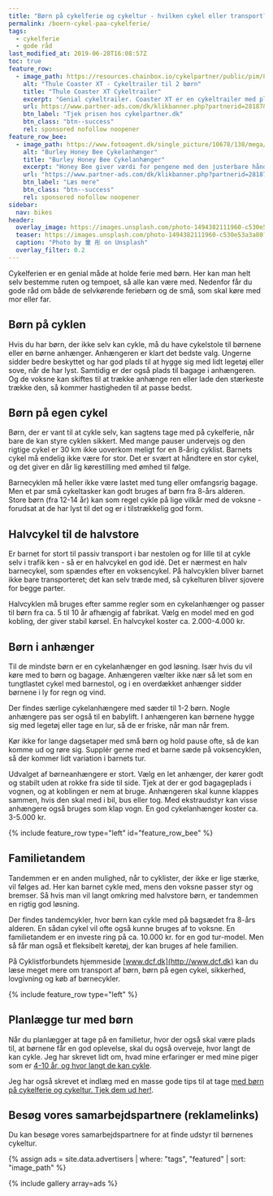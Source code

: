 ```yaml
---
title: "Børn på cykelferie og cykeltur - hvilken cykel eller transport?"
permalink: /boern-cykel-paa-cykelferie/
tags:
  - cykelferie
  - gode råd
last_modified_at: 2019-06-28T16:08:57Z
toc: true
feature_row:
  - image_path: https://resources.chainbox.io/cykelpartner/public/pim/8702229b-2e9e-48f8-995c-1eb200c53dec/10101803_A_default.jpg
    alt: "Thule Coaster XT - Cykeltrailer til 2 børn"
    title: "Thule Coaster XT Cykeltrailer"
    excerpt: "Genial cykeltrailer. Coaster XT er en cykeltrailer med plads til 2 børn fra Thule. Her er du garanteret et holdbart transportmiddel med ekstra bagageplads, som du sikkert og komfortabelt kan transportere dine børn i."
    url: https://www.partner-ads.com/dk/klikbanner.php?partnerid=28187&bannerid=16446&htmlurl=https://www.cykelpartner.dk/boernetrailere/thule-coaster-xt---cykeltrailer-til-2-boern---sortturkis
    btn_label: "Tjek prisen hos cykelpartner.dk"
    btn_class: "btn--success"
    rel: sponsored nofollow noopener
feature_row_bee:
  - image_path: https://www.fotoagent.dk/single_picture/10678/138/mega/BU945203.jpg
    alt: "Burley Honey Bee Cykelanhænger"
    title: "Burley Honey Bee Cykelanhænger"
    excerpt: "Honey Bee giver værdi for pengene med den justerbare håndtag og det medfølgende Burley Stroller Kit, der gør det muligt at skifte mellem cykeltrailer og barnevogn."
    url: "https://www.partner-ads.com/dk/klikbanner.php?partnerid=28187&bannerid=59734&htmlurl=https://www.cykler.dk/burley-honey-bee-cykelanhaenger.aspx"
    btn_label: "Læs mere"
    btn_class: "btn--success"
    rel: sponsored nofollow noopener
sidebar:
  nav: bikes
header:
  overlay_image: https://images.unsplash.com/photo-1494382111960-c530e53a3a80?ixlib=rb-1.2.1&ixid=eyJhcHBfaWQiOjEyMDd9&auto=format&fit=crop&w=1650&q=80
  teaser: https://images.unsplash.com/photo-1494382111960-c530e53a3a80?ixlib=rb-1.2.1&ixid=eyJhcHBfaWQiOjEyMDd9&auto=format&fit=crop&w=400&q=80
  caption: "Photo by 童 彤 on Unsplash"
  overlay_filter: 0.2
---
```


Cykelferien er en genial måde at holde ferie med børn. Her kan man helt selv bestemme ruten og tempoet, så alle kan være med. Nedenfor får du gode råd om både de selvkørende feriebørn og de små, som skal køre med mor eller far.

## Børn på cyklen

Hvis du har børn, der ikke selv kan cykle, må du have cykelstole til børnene eller en børne anhænger. Anhængeren er klart det bedste valg. Ungerne sidder bedre beskyttet og har god plads til at hygge sig med lidt legetøj eller sove, når de har lyst. Samtidig er der også plads til bagage i anhængeren. Og de voksne kan skiftes til at trække anhænge ren eller lade den stærkeste trække den, så kommer hastigheden til at passe bedst.

## Børn på egen cykel

Børn, der er vant til at cykle selv, kan sagtens tage med på cykelferie, når bare de kan styre cyklen sikkert. Med mange pauser undervejs og den rigtige cykel er 30 km ikke uoverkom meligt for en 8-årig cyklist. Barnets cykel må endelig ikke være for stor. Det er svært at håndtere en stor cykel, og det giver en dår lig kørestilling med ømhed til følge.

Barnecyklen må heller ikke være lastet med tung eller omfangsrig bagage. Men et par små cykeltasker kan godt bruges af børn fra 8-års alderen. Store børn (fra 12-14 år) kan som regel cykle på lige vilkår med de voksne - forudsat at de har lyst til det og er i tilstrækkelig god form.

## Halvcykel til de halvstore

Er barnet for stort til passiv transport i bar nestolen og for lille til at cykle selv i trafik ken - så er en halvcykel en god idé. Det er nærmest en halv barnecykel, som spændes efter en voksencykel. På halvcyklen bliver barnet ikke bare transporteret; det kan selv træde med, så cykelturen bliver sjovere for begge parter.

Halvcyklen må bruges efter samme regler som en cykelanhænger og passer til børn fra ca. 5 til 10 år afhængig af fabrikat. Vælg en model med en god kobling, der giver stabil kørsel. En halvcykel koster ca. 2.000-4.000 kr.

## Børn i anhænger

Til de mindste børn er en cykelanhænger en god løsning. Især hvis du vil køre med to børn og bagage. Anhængeren vælter ikke nær så let som en tungtlastet cykel med barnestol, og i en overdækket anhænger sidder børnene i ly for regn og vind.

Der findes særlige cykelanhængere med sæder til 1-2 børn. Nogle anhængere pas ser også til en babylift. I anhængeren kan børnene hygge sig med legetøj eller tage en lur, så de er friske, når man når frem.

Kør ikke for lange dagsetaper med små børn og hold pause ofte, så de kan komme ud og røre sig. Supplér gerne med et barne sæde på voksencyklen, så der kommer lidt variation i barnets tur.

Udvalget af børneanhængere er stort. Vælg en let anhænger, der kører godt og stabilt uden at rokke fra side til side. Tjek at der er god bagageplads i vognen, og at koblingen er nem at bruge. Anhængeren skal kunne klappes sammen, hvis den skal med i bil, bus eller tog. Med ekstraudstyr kan visse anhængere også bruges som klap vogn. En god cykelanhænger koster ca. 3-5.000 kr.

{% include feature_row type="left" id="feature_row_bee" %}

## Familietandem

Tandemmen er en anden mulighed, når to cyklister, der ikke er lige stærke, vil følges ad. Her kan barnet cykle med, mens den voksne passer styr og bremser. Så hvis man vil langt omkring med halvstore børn, er tandemmen en rigtig god løsning.

Der findes tandemcykler, hvor børn kan cykle med på bagsædet fra 8-års alderen. En sådan cykel vil ofte også kunne bruges af to voksne. En familietandem er en investe ring på ca. 10.000 kr. for en god tur-model. Men så får man også et fleksibelt køretøj, der kan bruges af hele familien.

På Cyklistforbundets hjemmeside [www.dcf.dk](http://www.dcf.dk) kan du læse meget mere om transport af børn, børn på egen cykel, sikkerhed, lovgivning og køb af børnecykler.

{% include feature_row type="left" %}

## Planlægge tur med børn

Når du planlægger at tage på en familietur, hvor der også skal være plads til, at børnene får en god oplevelse, skal du også overveje, hvor langt de kan cykle. Jeg har skrevet lidt om, hvad mine erfaringer er med mine piger som er [4-10 år, og hvor langt de kan cykle](/barn-cykle-langt/).

Jeg har også skrevet et indlæg med en masse gode tips til at tage [med børn på cykelferie og cykeltur. Tjek dem ud her!](/boern-paa-cykelferie/).

## Besøg vores samarbejdspartnere (reklamelinks)

Du kan besøge vores samarbejdspartnere for at finde udstyr til børnenes cykeltur.

{% assign ads = site.data.advertisers | where: "tags", "featured" | sort: "image_path" %}

{% include gallery array=ads %}

